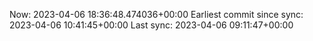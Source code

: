 Now: 2023-04-06 18:36:48.474036+00:00 Earliest commit since sync: 2023-04-06 10:41:45+00:00 Last sync: 2023-04-06 09:11:47+00:00
